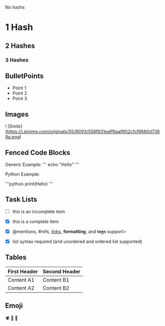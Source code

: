 No hashs
# 1 Hash
## 2 Hashes
### 3 Hashes

## BulletPoints

- Point 1
- Point 2
- Point 3


## Images

! [Smile] (https://i.pinimg.com/originals/55/8f/93/558f931eaff9aaf902c1cf6680d7369a.png)


## Fenced Code Blocks

Generic Example:
'''
echo "Hello"
'''

Python Example:

'''python
print(Hello)
'''


## Task Lists

- [ ] this is an incomplete item
- [x] this is a complete item
- [x] @mentions, #refs, [links](), **formatting**, and <del>tags</del> support>
- [x] list syntax required (and unordered and ordered list supported)


## Tables

First Header | Second Header
------------ | ------------
Content A1 | Content B1
Content A2 | Content B2


## Emoji

:spider:
:taco:
:rose:

